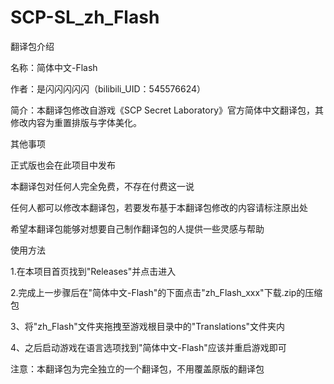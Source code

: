 # SCP-SL_zh_Flash
翻译包介绍

名称：简体中文-Flash

作者：是闪闪闪闪闪（bilibili_UID：545576624）

简介：本翻译包修改自游戏《SCP Secret Laboratory》官方简体中文翻译包，其修改内容为重置排版与字体美化。

其他事项

正式版也会在此项目中发布

本翻译包对任何人完全免费，不存在付费这一说

任何人都可以修改本翻译包，若要发布基于本翻译包修改的内容请标注原出处

希望本翻译包能够对想要自己制作翻译包的人提供一些灵感与帮助

使用方法

1.在本项目首页找到"Releases"并点击进入

2.完成上一步骤后在"简体中文-Flash"的下面点击"zh_Flash_xxx"下载.zip的压缩包

3、将"zh_Flash"文件夹拖拽至游戏根目录中的"Translations"文件夹内

4、之后启动游戏在语言选项找到"简体中文-Flash"应该并重启游戏即可

注意：本翻译包为完全独立的一个翻译包，不用覆盖原版的翻译包
